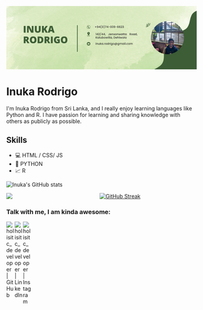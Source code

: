 ![Artificial Intelligence and Data Science](https://github.com/inukarodrigo/inukarodrigo/blob/main/I'm%20Inuka.png)

# Inuka Rodrigo
I'm Inuka Rodrigo from Sri Lanka, and I really enjoy learning languages like Python and R. I have passion for learning and sharing knowledge with others as publicly as possible. 

## Skills
* 💻 HTML / CSS/ JS
* 🐍 PYTHON
* 📈 R


![Inuka's GitHub stats](https://github-readme-stats.vercel.app/api?username=inukarodrigo&show_icons=true&theme=cobalt)

<img align="left" width="49%" src="https://github-readme-stats.vercel.app/api/top-langs/?username=inukarodrigo&layout=compact&theme=cobalt&show_icons=true">


[![GitHub Streak](http://github-readme-streak-stats.herokuapp.com?user=inukarodrigo&theme=cobalt&hide_border=true)](https://git.io/streak-stats)

### Talk with me, I am kinda awesome:
[<img align="left" alt="holisitc_developer | GitHub" width="22px" src="https://cdn.jsdelivr.net/npm/simple-icons@v3/icons/github.svg" />](https://github.com/inukarodrigo)  [<img align="left" alt="holisitc_developer | LinkedIn" width="22px" src="https://cdn.jsdelivr.net/npm/simple-icons@v3/icons/linkedin.svg" />](https://www.linkedin.com/in/inuka-rodrigo/)  [<img align="left" alt="holisitc_developer | Instagram" width="22px" src="https://cdn.jsdelivr.net/npm/simple-icons@v3/icons/instagram.svg" />](https://www.instagram.com/_inux_20_/)  
